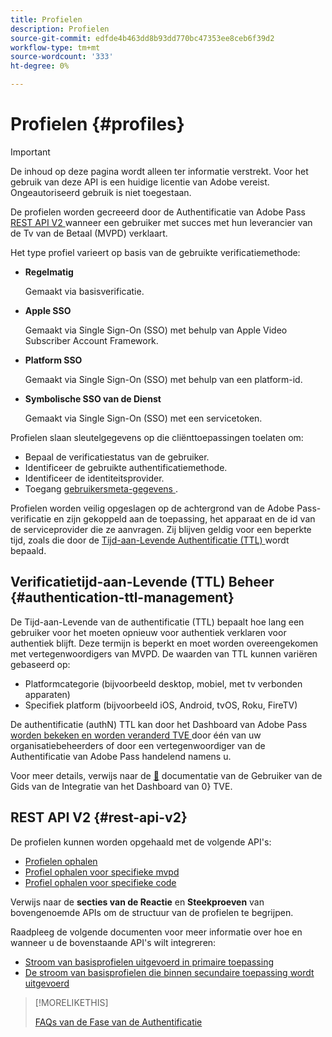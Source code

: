 ```yaml
---
title: Profielen
description: Profielen
source-git-commit: edfde4b463dd8b93dd770bc47353ee8ceb6f39d2
workflow-type: tm+mt
source-wordcount: '333'
ht-degree: 0%

---
```


# Profielen {#profiles}

>[!IMPORTANT]
>
> De inhoud op deze pagina wordt alleen ter informatie verstrekt. Voor het gebruik van deze API is een huidige licentie van Adobe vereist. Ongeautoriseerd gebruik is niet toegestaan.

De profielen worden gecreeerd door de Authentificatie van Adobe Pass [ REST API V2 ](/help/authentication/integration-guide-programmers/rest-apis/rest-api-v2/rest-api-v2-overview.md) wanneer een gebruiker met succes met hun leverancier van de Tv van de Betaal (MVPD) verklaart.

Het type profiel varieert op basis van de gebruikte verificatiemethode:

* **Regelmatig**

  Gemaakt via basisverificatie.

* **Apple SSO**

  Gemaakt via Single Sign-On (SSO) met behulp van Apple Video Subscriber Account Framework.

* **Platform SSO**

  Gemaakt via Single Sign-On (SSO) met behulp van een platform-id.

* **Symbolische SSO van de Dienst**

  Gemaakt via Single Sign-On (SSO) met een servicetoken.

Profielen slaan sleutelgegevens op die cliënttoepassingen toelaten om:

* Bepaal de verificatiestatus van de gebruiker.
* Identificeer de gebruikte authentificatiemethode.
* Identificeer de identiteitsprovider.
* Toegang [ gebruikersmeta-gegevens ](/help/authentication/integration-guide-programmers/features-standard/entitlements/user-metadata.md).

Profielen worden veilig opgeslagen op de achtergrond van de Adobe Pass-verificatie en zijn gekoppeld aan de toepassing, het apparaat en de id van de serviceprovider die ze aanvragen. Zij blijven geldig voor een beperkte tijd, zoals die door de [ Tijd-aan-Levende Authentificatie (TTL) ](#authentication-ttl-management) wordt bepaald.

## Verificatietijd-aan-Levende (TTL) Beheer {#authentication-ttl-management}

De Tijd-aan-Levende van de authentificatie (TTL) bepaalt hoe lang een gebruiker voor het moeten opnieuw voor authentiek verklaren voor authentiek blijft. Deze termijn is beperkt en moet worden overeengekomen met vertegenwoordigers van MVPD. De waarden van TTL kunnen variëren gebaseerd op:

* Platformcategorie (bijvoorbeeld desktop, mobiel, met tv verbonden apparaten)
* Specifiek platform (bijvoorbeeld iOS, Android, tvOS, Roku, FireTV)

De authentificatie (authN) TTL kan door het Dashboard van Adobe Pass [ worden bekeken en worden veranderd TVE ](/help/authentication/integration-guide-programmers/rest-apis/rest-api-v2/rest-api-v2-glossary.md#tve-dashboard) door één van uw organisatiebeheerders of door een vertegenwoordiger van de Authentificatie van Adobe Pass handelend namens u.

Voor meer details, verwijs naar de [&#128279;](/help/authentication/user-guide-tve-dashboard/tve-dashboard-integrations.md#most-used-flows) documentatie van de Gebruiker van de Gids van de Integratie van het Dashboard van 0&rbrace; TVE.

## REST API V2 {#rest-api-v2}

De profielen kunnen worden opgehaald met de volgende API&#39;s:

* [Profielen ophalen](/help/authentication/integration-guide-programmers/rest-apis/rest-api-v2/apis/profiles-apis/rest-api-v2-profiles-apis-retrieve-profiles.md)
* [Profiel ophalen voor specifieke mvpd](/help/authentication/integration-guide-programmers/rest-apis/rest-api-v2/apis/profiles-apis/rest-api-v2-profiles-apis-retrieve-profile-for-specific-mvpd.md)
* [Profiel ophalen voor specifieke code](/help/authentication/integration-guide-programmers/rest-apis/rest-api-v2/apis/profiles-apis/rest-api-v2-profiles-apis-retrieve-profile-for-specific-code.md)

Verwijs naar de **secties van de Reactie** en **Steekproeven** van bovengenoemde APIs om de structuur van de profielen te begrijpen.

Raadpleeg de volgende documenten voor meer informatie over hoe en wanneer u de bovenstaande API&#39;s wilt integreren:

* [Stroom van basisprofielen uitgevoerd in primaire toepassing](/help/authentication/integration-guide-programmers/rest-apis/rest-api-v2/flows/basic-access-flows/rest-api-v2-basic-profiles-primary-application-flow.md)
* [De stroom van basisprofielen die binnen secundaire toepassing wordt uitgevoerd](/help/authentication/integration-guide-programmers/rest-apis/rest-api-v2/flows/basic-access-flows/rest-api-v2-basic-profiles-secondary-application-flow.md)

>[!MORELIKETHIS]
>
> [ FAQs van de Fase van de Authentificatie ](/help/authentication/integration-guide-programmers/rest-apis/rest-api-v2/rest-api-v2-faqs.md#authentication-phase-faqs-general)
